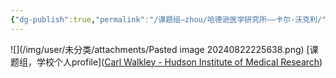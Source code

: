 ```yaml
---
{"dg-publish":true,"permalink":"/课题组—zhou/哈德逊医学研究所——卡尔·沃克利/"}
---
```


![](/img/user/未分类/attachments/Pasted image 20240822225638.png)
[课题组，学校个人profile]([Carl Walkley - Hudson Institute of Medical Research](https://www.hudson.org.au/researcher-profile/carl-walkley/))
